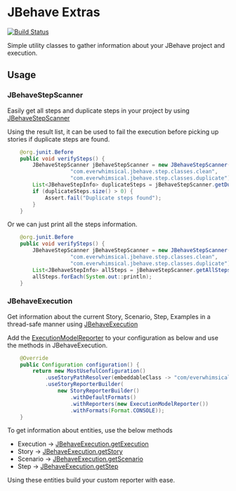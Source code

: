 # JBehave Extras

[![Build Status](https://travis-ci.org/EverWhimsical/jbehave-extras.svg?branch=master)](https://travis-ci.org/EverWhimsical/jbehave-extras)

Simple utility classes to gather information about your JBehave project and execution.

## Usage
### JBehaveStepScanner
Easily get all steps and duplicate steps in your project by using [JBehaveStepScanner](src/main/java/com/everwhimsical/jbehave/step/JBehaveStepScanner.java)

Using the result list, it can be used to fail the execution before picking up stories if duplicate steps are found.
```java
    @org.junit.Before
    public void verifySteps() {
        JBehaveStepScanner jBehaveStepScanner = new JBehaveStepScanner(
                    "com.everwhimsical.jbehave.step.classes.clean",
                    "com.everwhimsical.jbehave.step.classes.duplicate");
        List<JBehaveStepInfo> duplicateSteps = jBehaveStepScanner.getDuplicateSteps();
        if (duplicateSteps.size() > 0) {
            Assert.fail("Duplicate steps found");
        }
    }
```

Or we can just print all the steps information.
```java
    @org.junit.Before
    public void verifySteps() {
        JBehaveStepScanner jBehaveStepScanner = new JBehaveStepScanner(
                    "com.everwhimsical.jbehave.step.classes.clean",
                    "com.everwhimsical.jbehave.step.classes.duplicate");
        List<JBehaveStepInfo> allSteps = jBehaveStepScanner.getAllSteps();
        allSteps.forEach(System.out::println);
    }
```


### JBehaveExecution
Get information about the current Story, Scenario, Step, Examples in a thread-safe manner using [JBehaveExecution](src/main/java/com/everwhimsical/jbehave/execution/JBehaveExecution.java)

Add the [ExecutionModelReporter](src/main/java/com/everwhimsical/jbehave/execution/ExecutionModelReporter.java) to your configuration as below and use the methods in JBehaveExecution.
```java
    @Override
    public Configuration configuration() {
        return new MostUsefulConfiguration()
            .useStoryPathResolver(embeddableClass -> "com/everwhimsical/jbehave/Simple.story")
            .useStoryReporterBuilder(
                new StoryReporterBuilder()
                    .withDefaultFormats()
                    .withReporters(new ExecutionModelReporter())
                    .withFormats(Format.CONSOLE));
    }
```

To get information about entities, use the below methods


* Execution -> [JBehaveExecution.getExecution](src/main/java/com/everwhimsical/jbehave/execution/JBehaveExecution.java#L31)
* Story -> [JBehaveExecution.getStory](src/main/java/com/everwhimsical/jbehave/execution/JBehaveExecution.java#L57)
* Scenario -> [JBehaveExecution.getScenario](src/main/java/com/everwhimsical/jbehave/execution/JBehaveExecution.java#L87)
* Step -> [JBehaveExecution.getStep](src/main/java/com/everwhimsical/jbehave/execution/JBehaveExecution.java#L117)

Using these entities build your custom reporter with ease.

